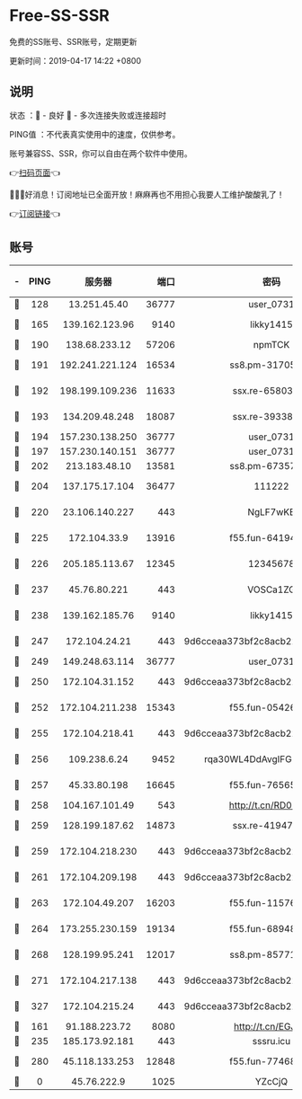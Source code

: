 # Free-SS-SSR

免费的SS账号、SSR账号，定期更新

更新时间：2019-04-17 14:22 +0800

## 说明

状态     ：🙂 - 良好 🙁 - 多次连接失败或连接超时

PING值   ：不代表真实使用中的速度，仅供参考。

账号兼容SS、SSR，你可以自由在两个软件中使用。

👉[扫码页面](https://liesauer.github.io/Free-SS-SSR/)👈

🎉🎉🎉好消息！订阅地址已全面开放！麻麻再也不用担心我要人工维护酸酸乳了！

👉[订阅链接](https://www.liesauer.net/yogurt/subscribe?ACCESS_TOKEN=DAYxR3mMaZAsaqUb)👈

## 账号

|-|PING|服务器|端口|密码|加密方式|区域|
|:----:|:----:|:-----:|-----:|:----:|:----:|:----:|
|🙂|128|13.251.45.40|36777|user_0731|chacha20|SG|
|🙂|165|139.162.123.96|9140|likky1415|aes-256-cfb|JP|
|🙂|190|138.68.233.12|57206|npmTCK|rc4-md5|US|
|🙂|191|192.241.221.124|16534|ss8.pm-31705426|aes-256-cfb|US|
|🙂|192|198.199.109.236|11633|ssx.re-65803004|aes-256-cfb|US|
|🙂|193|134.209.48.248|18087|ssx.re-39338587|aes-256-cfb|US|
|🙂|194|157.230.138.250|36777|user_0731|chacha20|US|
|🙂|197|157.230.140.151|36777|user_0731|chacha20|US|
|🙂|202|213.183.48.10|13581|ss8.pm-67357180|rc4-md5|RU|
|🙂|204|137.175.17.104|36477|111222|aes-256-cfb|US|
|🙂|220|23.106.140.227|443|NgLF7wKB|aes-256-cfb|US|
|🙂|225|172.104.33.9|13916|f55.fun-64194904|aes-256-cfb|SG|
|🙂|226|205.185.113.67|12345|12345678|aes-256-cfb|US|
|🙂|237|45.76.80.221|443|VOSCa1ZG|aes-256-cfb|DE|
|🙂|238|139.162.185.76|9140|likky1415|aes-256-cfb|DE|
|🙂|247|172.104.24.21|443|9d6cceaa373bf2c8acb22e60b6a58be6|aes-256-cfb|US|
|🙂|249|149.248.63.114|36777|user_0731|chacha20|CA|
|🙂|250|172.104.31.152|443|9d6cceaa373bf2c8acb22e60b6a58be6|aes-256-cfb|US|
|🙂|252|172.104.211.238|15343|f55.fun-05426859|aes-256-cfb|US|
|🙂|255|172.104.218.41|443|9d6cceaa373bf2c8acb22e60b6a58be6|aes-256-cfb|US|
|🙂|256|109.238.6.24|9452|rqa30WL4DdAvgIFG6Fs3znzTa|aes-256-cfb|FR|
|🙂|257|45.33.80.198|16645|f55.fun-76565024|aes-256-cfb|US|
|🙂|258|104.167.101.49|543|http://t.cn/RD0D7sx|rc4-md5|CA|
|🙂|259|128.199.187.62|14873|ssx.re-41947455|aes-256-cfb|SG|
|🙂|259|172.104.218.230|443|9d6cceaa373bf2c8acb22e60b6a58be6|aes-256-cfb|US|
|🙂|261|172.104.209.198|443|9d6cceaa373bf2c8acb22e60b6a58be6|aes-256-cfb|US|
|🙂|263|172.104.49.207|16203|f55.fun-11576925|aes-256-cfb|SG|
|🙂|264|173.255.230.159|19134|f55.fun-68948138|aes-256-cfb|US|
|🙂|268|128.199.95.241|12017|ss8.pm-85771419|aes-256-cfb|SG|
|🙂|271|172.104.217.138|443|9d6cceaa373bf2c8acb22e60b6a58be6|aes-256-cfb|US|
|🙂|327|172.104.215.24|443|9d6cceaa373bf2c8acb22e60b6a58be6|aes-256-cfb|US|
|🙂|161|91.188.223.72|8080|http://t.cn/EGJIyrl|rc4-md5|RU|
|🙂|235|185.173.92.181|443|sssru.icu|rc4-md5|RU|
|🙂|280|45.118.133.253|12848|f55.fun-77468081|aes-256-cfb|SG|
|🙁|0|45.76.222.9|1025|YZcCjQ|rc4-md5|JP|
